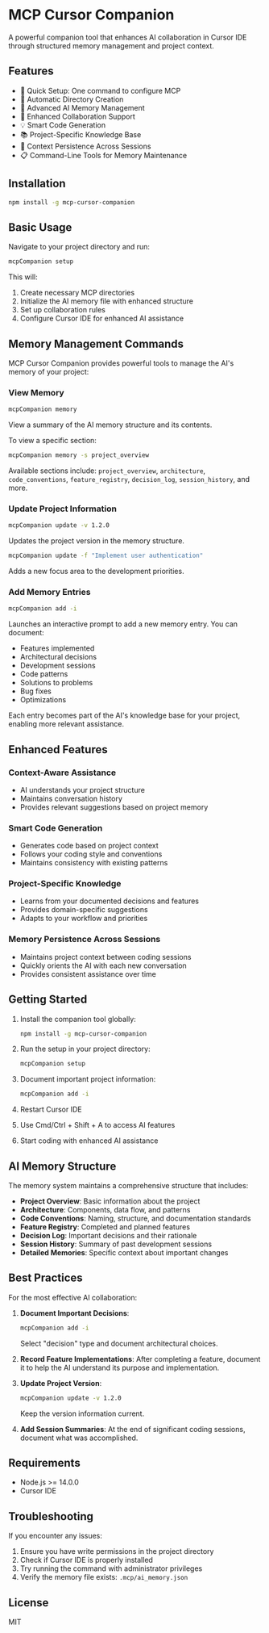 # MCP Cursor Companion

A powerful companion tool that enhances AI collaboration in Cursor IDE through structured memory management and project context.

## Features

- 🚀 Quick Setup: One command to configure MCP
- 📁 Automatic Directory Creation
- 🧠 Advanced AI Memory Management
- 🤝 Enhanced Collaboration Support
- 💡 Smart Code Generation
- 📚 Project-Specific Knowledge Base
- 🔄 Context Persistence Across Sessions
- 📋 Command-Line Tools for Memory Maintenance

## Installation

```bash
npm install -g mcp-cursor-companion
```

## Basic Usage

Navigate to your project directory and run:

```bash
mcpCompanion setup
```

This will:
1. Create necessary MCP directories
2. Initialize the AI memory file with enhanced structure
3. Set up collaboration rules
4. Configure Cursor IDE for enhanced AI assistance

## Memory Management Commands

MCP Cursor Companion provides powerful tools to manage the AI's memory of your project:

### View Memory

```bash
mcpCompanion memory
```

View a summary of the AI memory structure and its contents.

To view a specific section:

```bash
mcpCompanion memory -s project_overview
```

Available sections include: `project_overview`, `architecture`, `code_conventions`, `feature_registry`, `decision_log`, `session_history`, and more.

### Update Project Information

```bash
mcpCompanion update -v 1.2.0
```

Updates the project version in the memory structure.

```bash
mcpCompanion update -f "Implement user authentication"
```

Adds a new focus area to the development priorities.

### Add Memory Entries

```bash
mcpCompanion add -i
```

Launches an interactive prompt to add a new memory entry. You can document:

- Features implemented
- Architectural decisions
- Development sessions
- Code patterns
- Solutions to problems
- Bug fixes
- Optimizations

Each entry becomes part of the AI's knowledge base for your project, enabling more relevant assistance.

## Enhanced Features

### Context-Aware Assistance
- AI understands your project structure
- Maintains conversation history
- Provides relevant suggestions based on project memory

### Smart Code Generation
- Generates code based on project context
- Follows your coding style and conventions
- Maintains consistency with existing patterns

### Project-Specific Knowledge
- Learns from your documented decisions and features
- Provides domain-specific suggestions
- Adapts to your workflow and priorities

### Memory Persistence Across Sessions
- Maintains project context between coding sessions
- Quickly orients the AI with each new conversation
- Provides consistent assistance over time

## Getting Started

1. Install the companion tool globally:
   ```bash
   npm install -g mcp-cursor-companion
   ```

2. Run the setup in your project directory:
   ```bash
   mcpCompanion setup
   ```

3. Document important project information:
   ```bash
   mcpCompanion add -i
   ```

4. Restart Cursor IDE

5. Use Cmd/Ctrl + Shift + A to access AI features

6. Start coding with enhanced AI assistance

## AI Memory Structure

The memory system maintains a comprehensive structure that includes:

- **Project Overview**: Basic information about the project
- **Architecture**: Components, data flow, and patterns
- **Code Conventions**: Naming, structure, and documentation standards
- **Feature Registry**: Completed and planned features
- **Decision Log**: Important decisions and their rationale
- **Session History**: Summary of past development sessions
- **Detailed Memories**: Specific context about important changes

## Best Practices

For the most effective AI collaboration:

1. **Document Important Decisions**:
   ```bash
   mcpCompanion add -i
   ```
   Select "decision" type and document architectural choices.

2. **Record Feature Implementations**:
   After completing a feature, document it to help the AI understand its purpose and implementation.

3. **Update Project Version**:
   ```bash
   mcpCompanion update -v 1.2.0
   ```
   Keep the version information current.

4. **Add Session Summaries**:
   At the end of significant coding sessions, document what was accomplished.

## Requirements

- Node.js >= 14.0.0
- Cursor IDE

## Troubleshooting

If you encounter any issues:
1. Ensure you have write permissions in the project directory
2. Check if Cursor IDE is properly installed
3. Try running the command with administrator privileges
4. Verify the memory file exists: `.mcp/ai_memory.json`

## License

MIT 